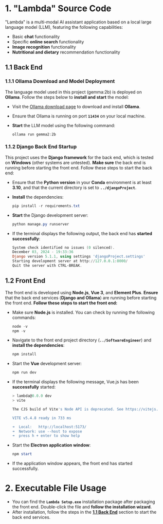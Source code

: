 # 1. "Lambda" Source Code

"Lambda" is a multi-modal AI assistant application based on a local large language model (LLM), featuring the following capabilities:
- Basic **chat** functionality
- Specific **online search** functionality
- **Image recognition** functionality
- **Nutritional and dietary** recommendation functionality

## 1.1 Back End

### 1.1.1 Ollama Download and Model Deployment

The language model used in this project (gemma:2b) is deployed on **Ollama**. Follow the steps below to **install and start** the model:

- Visit the [Ollama download page](https://ollama.com/download) to download and install **Ollama**.
- Ensure that Ollama is running on port **`11434`** on your local machine.
- **Start** the LLM model using the following command:

    ```PowerShell
    ollama run gemma2:2b
    ```

### 1.1.2 Django Back End Startup

This project uses the **Django framework** for the back end, which is tested on **Windows** (other systems are untested). **Make sure** the back end is running before starting the front end. Follow these steps to start the back end:

- Ensure that the **Python version** in your **Conda** environment is at least **3.10**, and that the current directory is set to **`../djangoProject`**.
- **Install** the dependencies:

    ```PowerShell
    pip install -r requirements.txt
    ```

- **Start** the Django development server:

    ```PowerShell
    python manage.py runserver
    ```

- If the terminal displays the following output, the back end has **started successfully**:

    ```PowerShell
    System check identified no issues (0 silenced).
    December 03, 2024 - 19:33:36
    Django version 5.1.1, using settings 'djangoProject.settings'
    Starting development server at http://127.0.0.1:8000/
    Quit the server with CTRL-BREAK.
    ```

## 1.2 Front End

The front end is developed using **Node.js**, **Vue 3**, and **Element Plus**. **Ensure** that the back end services (**Django and Ollama**) are running before starting the front end. **Follow these steps to start the front end:**

- Make sure **Node.js** is installed. You can check by running the following commands:

    ```PowerShell
    node -v
    npm -v
    ```

- Navigate to the front end project directory (**`../SoftwareEngineer`**) and **install the dependencies**:

    ```PowerShell
    npm install
    ```

- Start the **Vue** development server:

    ```PowerShell
    npm run dev
    ```

- If the terminal displays the following message, Vue.js has been **successfully** started:

    ```PowerShell
    > lambda@0.0.0 dev
    > vite

    The CJS build of Vite's Node API is deprecated. See https://vitejs.dev/guide/troubleshooting.html#vite-cjs-node-api-deprecated for more details.

    VITE v5.4.8 ready in 733 ms

    ➜  Local:   http://localhost:5173/
    ➜  Network: use --host to expose
    ➜  press h + enter to show help
    ```

- Start the **Electron application window**:

    ```PowerShell
    npm start
    ```

- If the application window appears, the front end has started successfully.


# 2. Executable File Usage

- You can find the **`Lambda Setup.exe`** installation package after packaging the front end. Double-click the file and **follow the installation wizard**.
- After installation, follow the steps in the **[1.1 Back End](#11-back-end)** section to start the back end services.
